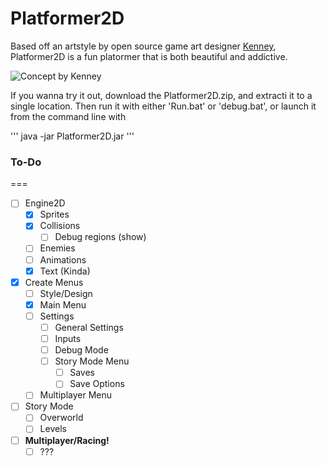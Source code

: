 # Platformer2D

Based off an artstyle by open source game art designer [Kenney](http://www.kenney.nl), Platformer2D is a fun platormer that is both beautiful and addictive.

![Concept by Kenney](http://opengameart.org/sites/default/files/Sample_28.png)

If you wanna try it out, download the Platformer2D.zip, and extracti it to a single location. Then run it with either 'Run.bat' or 'debug.bat', or launch it from the command line with

'''
java -jar Platformer2D.jar
'''


### To-Do
===
- [ ] Engine2D
  - [x] Sprites
  - [x] Collisions
    - [ ] Debug regions (show)
  - [ ] Enemies
  - [ ] Animations
  - [x] Text (Kinda)
- [x] Create Menus
  - [ ] Style/Design
  - [x] Main Menu
  - [ ] Settings
    - [ ] General Settings
    - [ ] Inputs
    - [ ] Debug Mode
    - [ ] Story Mode Menu
      - [ ] Saves
      - [ ] Save Options
  - [ ] Multiplayer Menu
- [ ] Story Mode
  - [ ] Overworld
  - [ ] Levels
- [ ] __Multiplayer/Racing!__
  - [ ] ???
